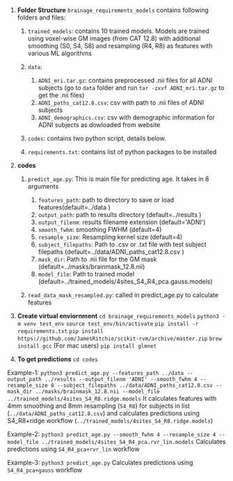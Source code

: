 1. **Folder Structure**
`brainage_requirements_models` contains following folders and files:
   
   1. `trained_models`: contains 10 trained models. Models are trained using voxel-wise GM images (from CAT 12.8) with additional smoothing (S0, S4, S8) and resampling (R4, R8) as features with various ML algorithms
   
   2. `data`:
      1. `ADNI_mri.tar.gz`: contains preprocessed .nii files for all ADNI subjects (go to `data` folder and run `tar -zxvf ADNI_mri.tar.gz` to get the .nii files)
      2. `ADNI_paths_cat12.8.csv`: csv with path to .nii files of ADNI subjects
      3. `ADNI_demographics.csv`: csv with demographic information for ADNI subjects as dowloaded from website
   
   3. `codes`: contains two python script, details below.
   
   4. `requirements.txt`: contains list of python packages to be installed
   
   
2. **codes**
   
   1. `predict_age.py`: This is main file for predicting age. It takes in 8 arguments
      1. `features_path`: path to directory to save or load features(default=../data )
      2. `output_path`: path to results directory (default=../results )
      3. `output_filenm`: results filename extension (default='ADNI')
      4. `smooth_fwhm`: smoothing FWHM (default=4) 
      5. `resample_size`: Resampling kernel size (default=4) 
      6. `subject_filepaths`: Path to .csv or .txt file with test subject filepaths (default=../data/ADNI_paths_cat12.8.csv )
      7. `mask_dir`: Path to .nii file for the GM mask (default=../masks/brainmask_12.8.nii) 
      8. `model_file`: Path to trained model (default=../trained_models/4sites_S4_R4_pca.gauss.models)
   
   2. `read_data_mask_resampled.py`: called in predict_age.py to calculate features

3.  **Create virtual enviornment**
`cd brainage_requirements_models`
`python3 -m venv test_env`
`source test_env/bin/activate` 
`pip install -r requirements.txt`
`pip install https://github.com/JamesRitchie/scikit-rvm/archive/master.zip` 
`brew install gcc` (For mac users)
`pip install glmnet`


1. **To get predictions**
`cd codes`

Example-1:
`python3 predict_age.py --features_path ../data --output_path ../results --output_filenm 'ADNI' --smooth_fwhm 4 --resample_size 8 --subject_filepaths ../data/ADNI_paths_cat12.8.csv --mask_dir ../masks/brainmask_12.8.nii --model_file ../trained_models/4sites_S4_R8.ridge.models`
It calculates features with 4mm smoothing and 8mm resampling (`S4_R8`) for subjects in list (`../data/ADNI_paths_cat12.8.csv`) and calculates predictions using S4_R8+ridge workflow (`../trained_models/4sites_S4_R8.ridge.models`)

Example-2:
`python3 predict_age.py --smooth_fwhm 4 --resample_size 4 --model_file ../trained_models/4sites_S4_R4_pca.rvr_lin.models`
Calculates predictions using `S4_R4_pca+rvr_lin` workflow

Example-3:
`python3 predict_age.py`
Calculates predictions using `S4_R4_pca+gauss` workflow
